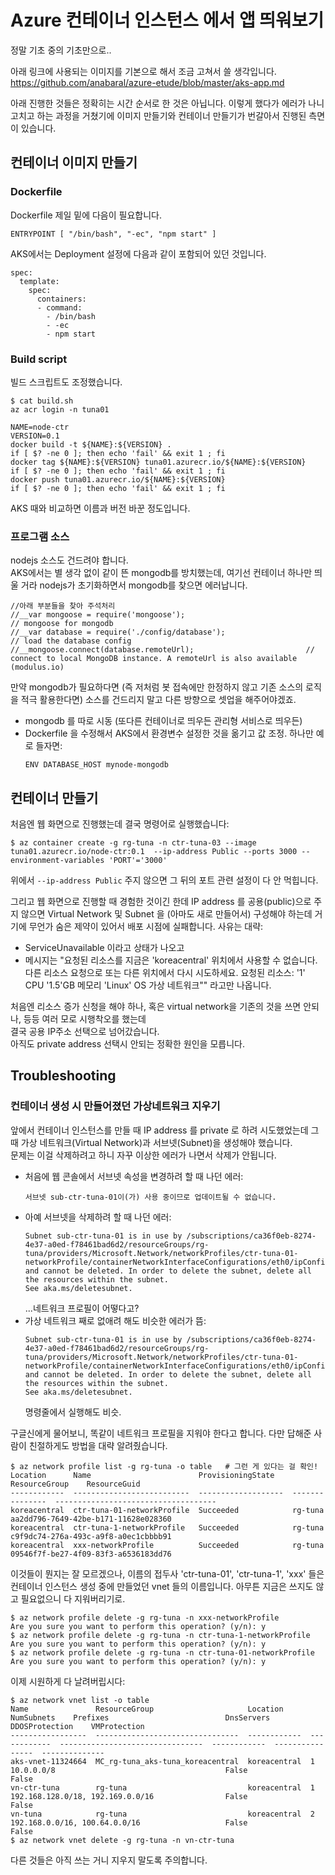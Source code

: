 # Azure 컨테이너 인스턴스 에서 앱 띄워보기

정말 기초 중의 기초만으로..

아래 링크에 사용되는 이미지를 기본으로 해서 조금 고쳐서 쓸 생각입니다.
https://github.com/anabaral/azure-etude/blob/master/aks-app.md 

아래 진행한 것들은 정확히는 시간 순서로 한 것은 아닙니다. 이렇게 했다가 에러가 나니 고치고 하는 과정을 거쳤기에 이미지 만들기와 컨테이너 만들기가 번갈아서 진행된 측면이 있습니다.

## 컨테이너 이미지 만들기

### Dockerfile

Dockerfile 제일 밑에 다음이 필요합니다. 
```
ENTRYPOINT [ "/bin/bash", "-ec", "npm start" ]
```

AKS에서는 Deployment 설정에 다음과 같이 포함되어 있던 것입니다.
```
spec:
  template:
    spec:
      containers:
      - command:
        - /bin/bash
        - -ec
        - npm start
```

### Build script

빌드 스크립트도 조정했습니다.
```
$ cat build.sh
az acr login -n tuna01

NAME=node-ctr
VERSION=0.1
docker build -t ${NAME}:${VERSION} .
if [ $? -ne 0 ]; then echo 'fail' && exit 1 ; fi
docker tag ${NAME}:${VERSION} tuna01.azurecr.io/${NAME}:${VERSION}
if [ $? -ne 0 ]; then echo 'fail' && exit 1 ; fi
docker push tuna01.azurecr.io/${NAME}:${VERSION}
if [ $? -ne 0 ]; then echo 'fail' && exit 1 ; fi
```
AKS 때와 비교하면 이름과 버전 바꾼 정도입니다.

### 프로그램 소스

nodejs 소스도 건드려야 합니다.  
AKS에서는 별 생각 없이 같이 뜬 mongodb를 방치했는데, 여기선 컨테이너 하나만 띄울 거라 nodejs가 초기화하면서 mongodb를 찾으면 에러납니다.

```
//아래 부분들을 찾아 주석처리
//__var mongoose = require('mongoose');                               // mongoose for mongodb
//__var database = require('./config/database');                      // load the database config
//__mongoose.connect(database.remoteUrl);                         // connect to local MongoDB instance. A remoteUrl is also available (modulus.io)
```

만약 mongodb가 필요하다면 (즉 저처럼 봇 접속에만 한정하지 않고 기존 소스의 로직을 적극 활용한다면) 소스를 건드리지 말고 다른 방향으로 셋업을 해주어야겠죠. 
- mongodb 를 따로 시동 (또다른 컨테이너로 띄우든 관리형 서비스로 띄우든)
- Dockerfile 을 수정해서 AKS에서 환경변수 설정한 것을 옮기고 값 조정. 하나만 예로 들자면:
  ```
  ENV DATABASE_HOST mynode-mongodb
  ```


## 컨테이너 만들기

처음엔 웹 화면으로 진행했는데 결국 명령어로 실행했습니다:
```
$ az container create -g rg-tuna -n ctr-tuna-03 --image tuna01.azurecr.io/node-ctr:0.1  --ip-address Public --ports 3000 --environment-variables 'PORT'='3000'
```

위에서 ```--ip-address Public``` 주지 않으면 그 뒤의 포트 관련 설정이 다 안 먹힙니다.

그리고 웹 화면으로 진행할 때 경험한 것이긴 한데 IP address 를 공용(public)으로 주지 않으면 Virtual Network 및 Subnet 을 (아마도 새로 만들어서) 구성해야 하는데 거기에
무언가 숨은 제약이 있어서 배포 시점에 실패합니다. 사유는 대략:
- ServiceUnavailable 이라고 상태가 나오고
- 메시지는 "요청된 리소스를 지금은 'koreacentral' 위치에서 사용할 수 없습니다. 다른 리소스 요청으로 또는 다른 위치에서 다시 시도하세요. 요청된 리소스: '1' CPU '1.5'GB 메모리 'Linux' OS 가상 네트워크""
  라고만 나옵니다.

처음엔 리소스 증가 신청을 해야 하나, 혹은 virtual network을 기존의 것을 쓰면 안되나, 등등 여러 모로 시행착오를 했는데  
결국 공용 IP주소 선택으로 넘어갔습니다.  
아직도 private address 선택시 안되는 정확한 원인을 모릅니다.

## Troubleshooting

### 컨테이너 생성 시 만들어졌던 가상네트워크 지우기

앞에서 컨테이너 인스턴스를 만들 때 IP address 를 private 로 하려 시도했었는데 그 때 가상 네트워크(Virtual Network)과 서브넷(Subnet)을 생성해야 했습니다.  
문제는 이걸 삭제하려고 하니 자꾸 이상한 에러가 나면서 삭제가 안됩니다.
* 처음에 웹 콘솔에서 서브넷 속성을 변경하려 할 때 나던 에러:
  ```
  서브넷 sub-ctr-tuna-01이(가) 사용 중이므로 업데이트될 수 없습니다.
  ```
* 아예 서브넷을 삭제하려 할 때 나던 에러:
  ```
  Subnet sub-ctr-tuna-01 is in use by /subscriptions/ca36f0eb-8274-4e37-a0ed-f78461bad6d2/resourceGroups/rg-tuna/providers/Microsoft.Network/networkProfiles/ctr-tuna-01-networkProfile/containerNetworkInterfaceConfigurations/eth0/ipConfigurations/ipconfigprofile1 
  and cannot be deleted. In order to delete the subnet, delete all the resources within the subnet. 
  See aka.ms/deletesubnet.
  ```
  ...네트워크 프로필이 어떻다고?
* 가상 네트워크 째로 없애려 해도 비슷한 에러가 뜸:
  ```
  Subnet sub-ctr-tuna-01 is in use by /subscriptions/ca36f0eb-8274-4e37-a0ed-f78461bad6d2/resourceGroups/rg-tuna/providers/Microsoft.Network/networkProfiles/ctr-tuna-01-networkProfile/containerNetworkInterfaceConfigurations/eth0/ipConfigurations/ipconfigprofile1 
  and cannot be deleted. In order to delete the subnet, delete all the resources within the subnet. 
  See aka.ms/deletesubnet.
  ```
  명령줄에서 실행해도 비슷.

구글신에게 물어보니, 똑같이 네트워크 프로필을 지워야 한다고 합니다. 다만 답해준 사람이 친절하게도 방법을 대략 알려줬습니다.
```
$ az network profile list -g rg-tuna -o table   # 그런 게 있다는 걸 확인!
Location      Name                        ProvisioningState    ResourceGroup    ResourceGuid
------------  --------------------------  -------------------  ---------------  ------------------------------------
koreacentral  ctr-tuna-01-networkProfile  Succeeded            rg-tuna          aa2dd796-7649-42be-b171-11628e028360
koreacentral  ctr-tuna-1-networkProfile   Succeeded            rg-tuna          c9f9dc74-276a-493c-a9f8-a0ec1cbbbb91
koreacentral  xxx-networkProfile          Succeeded            rg-tuna          09546f7f-be27-4f09-83f3-a6536183dd76
```

이것들이 뭔지는 잘 모르겠으나, 이름의 접두사 'ctr-tuna-01', 'ctr-tuna-1', 'xxx' 들은 
컨테이너 인스턴스 생성 중에 만들었던 vnet 들의 이름입니다. 아무튼 지금은 쓰지도 않고 필요없으니 다 지워버리기로.

```
$ az network profile delete -g rg-tuna -n xxx-networkProfile
Are you sure you want to perform this operation? (y/n): y
$ az network profile delete -g rg-tuna -n ctr-tuna-1-networkProfile
Are you sure you want to perform this operation? (y/n): y
$ az network profile delete -g rg-tuna -n ctr-tuna-01-networkProfile
Are you sure you want to perform this operation? (y/n): y
```

이제 시원하게 다 날려버립시다:
```
$ az network vnet list -o table
Name               ResourceGroup                     Location      NumSubnets    Prefixes                          DnsServers    DDOSProtection    VMProtection
-----------------  --------------------------------  ------------  ------------  --------------------------------  ------------  ----------------  --------------
aks-vnet-11324664  MC_rg-tuna_aks-tuna_koreacentral  koreacentral  1             10.0.0.0/8                                      False             False
vn-ctr-tuna        rg-tuna                           koreacentral  1             192.168.128.0/18, 192.169.0.0/16                False             False
vn-tuna            rg-tuna                           koreacentral  2             192.168.0.0/16, 100.64.0.0/16                   False             False
$ az network vnet delete -g rg-tuna -n vn-ctr-tuna
```
다른 것들은 아직 쓰는 거니 지우지 말도록 주의합니다.
